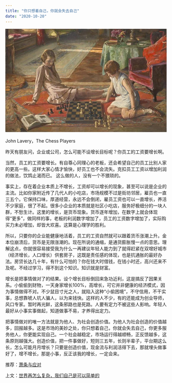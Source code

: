 ```yaml
---
title: "你只想着自己，你就会失去自己"
date: "2020-10-20"
---
```


![连岳文章](images/连岳文章picture-15.jpg)

John Lavery，The Chess Players

  

昨天有朋友问，企业或公司，怎么可能不设增长目标呢？你员工的工资要增长啊。

  

当然，员工的工资要增长。有自尊心同理心的老板，还会希望自己的员工比别人家的更高一些。这样大家心情才愉快，好员工也不会流失。克扣员工工资以增加利润的做法，饮鸩止渴而已。 这么做的人，没有一个不猥琐的。

  

事实上，存在着企业本质上不增长，工资却可以增长的现象，甚至可以说是企业的主流。比如你家附近传了几代人的小吃店，市场规模不过是街坊邻居，雇员也一直三五个。它保持口味，厚道经营，永远不会倒闭，雇员工资也可以一直增长，养活不少家庭，很了不起。很多小企业的本质就是社区小吃店，服务好极细分的一块人群，不愁生计。这里的增长，是货币现象。货币逐年增加，在数字上就会体现得“更多”，做同样的事，老板的利润数字增加了，员工的工资数字增加了，实际购买力未必增加，却皆大欢喜。这算是心理学的胜利。

  

所以，只要你的企业能健康地活着，员工的工资自然就可以跟着货币涨潮上升。金本位崩溃后，货币是无限涨潮的。现在所说的通缩，是通货膨胀慢一点的意思。理解这点，你就很容易接受我为什么一再建议年轻人能力到了就得赶紧在双增好城市（经济增长，人口增长）供套房子，这既是责任感的体现，也是抗通胀的最好办法。房贷长达几十年，有什么可怕的？你在钱大时借钱，在钱小时还，高兴还来不及呢。不经过学习，得不到这个知识。知识就是财富。

  

增长是把事情做对了的结果。设个增长目标倒回来急功近利，这是搞反了因果关系。小偷偷到财物，一天身家增长100%，高增长，可它并非健康的经济模式，因为事情做得不对。不少鼠目寸光之人，就陷入这种“小偷困境”，不守信用，不干实事，总想靠唬人坑人骗人，以为来钱快。这样的人不少，有的还能成为创业导师，风口专家。暂时再光鲜，这条邪路也是死路。人要有定力不被这些人影响。年轻人最好从小事实事做起，知道做事不易，才养得出定力。

  

把事情做对的唯一方法就是为他人、为社会创造价值。为他人为社会创造的价值越多，回报越多。这是市场的美妙之处，你只想着自己，你就会失去自己，你更多服务他人，你更能实现自己。一个社会越稳定，市场运行得越顺畅，正反馈越多，这条原则越强大。创造价值，把一件事做好，短则三五年，长则半辈子，平台期这么长，怎么可能月月增长？只要是创造价值，现金流与利润活得下去，那就埋头做事好了，增不增长，那是小事，反正该我的增长，一定会来。

  

推荐：[萧条与应对](http://mp.weixin.qq.com/s?__biz=MjM5NDU0Mjk2MQ==&mid=2651638251&idx=1&sn=79e10681f3bf65908d21afaa30ddd178&chksm=bd7e4df58a09c4e3823f4e9d05809d56b1b4e4c56a15c96544fd2677b8f24f7881e0be47b7bc&scene=21#wechat_redirect)  

上文：[世界再怎么复杂，我们自己是可以简单的](http://mp.weixin.qq.com/s?__biz=MjM5NDU0Mjk2MQ==&mid=2651650356&idx=1&sn=398a0337483b35c26e0c72fd7baf77b8&chksm=bd7e7d2a8a09f43c3861e68e9db8421b04d900d783be86e10df63c6153900f2f1af4098e9670&scene=21#wechat_redirect)
